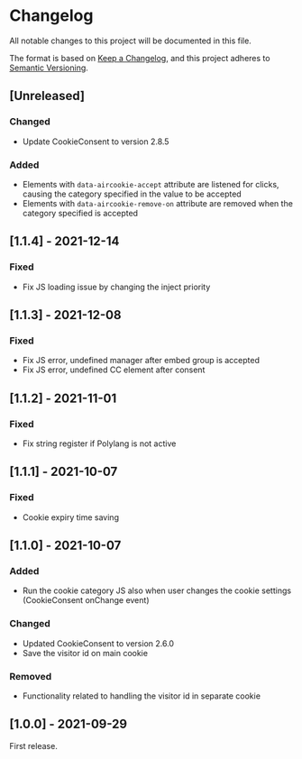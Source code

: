 # Changelog
All notable changes to this project will be documented in this file.

The format is based on [Keep a Changelog](https://keepachangelog.com/en/1.0.0/), and this project adheres to [Semantic Versioning](https://semver.org/spec/v2.0.0.html).

## [Unreleased]
### Changed
* Update CookieConsent to version 2.8.5

### Added
* Elements with `data-aircookie-accept` attribute are listened for clicks, causing the category specified in the value to be accepted
* Elements with `data-aircookie-remove-on` attribute are removed when the category specified is accepted

## [1.1.4] - 2021-12-14

### Fixed
* Fix JS loading issue by changing the inject priority

## [1.1.3] - 2021-12-08

### Fixed
- Fix JS error, undefined manager after embed group is accepted
- Fix JS error, undefined CC element after consent

## [1.1.2] - 2021-11-01

### Fixed
- Fix string register if Polylang is not active

## [1.1.1] - 2021-10-07

### Fixed
- Cookie expiry time saving

## [1.1.0] - 2021-10-07

### Added
- Run the cookie category JS also when user changes the cookie settings (CookieConsent onChange event)

### Changed
- Updated CookieConsent to version 2.6.0
- Save the visitor id on main cookie

### Removed
- Functionality related to handling the visitor id in separate cookie

## [1.0.0] - 2021-09-29

First release.
